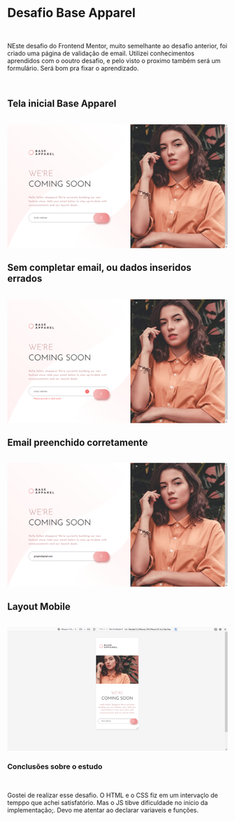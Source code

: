 <h1>Desafio Base Apparel </h1>
<br>
<p>NEste desafio do Frontend Mentor, muito semelhante ao desafio anterior, foi criado uma página de validação de email. Utilizei conhecimentos aprendidos com o ooutro desafio, e pelo visto o proximo também será um formulário. Será bom pra fixar o aprendizado.</p>
<br>
<h2>Tela inicial Base Apparel</h2>
<br>
<img src="print1.png">
<br>
<h2>Sem completar email, ou dados inseridos errados</h2>
<br>
<img src="print2.png">
<br>
<h2>Email preenchido corretamente</h2>
<br>
<img src="print3.png">
<br>
<h2>Layout Mobile</h2>
<br>
<img src="print4.png">
<br>
<h3>Conclusões sobre o estudo</h3>
<br>
<p>Gostei de realizar esse desafio. O HTML e o CSS fiz em um intervaçlo de temppo que achei satisfatório. Mas o JS tibve dificuldade no inicio da implementação;. Devo me atentar ao declarar variaveis e funções. 
</p>